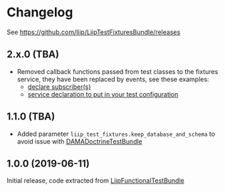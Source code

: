# Changelog

See https://github.com/liip/LiipTestFixturesBundle/releases

## 2.x.0 (TBA)

- Removed callback functions passed from test classes to the fixtures service, they have been replaced by events, see these examples:
    - [declare subscriber(s)](../tests/AppConfigEvents/EventListener/FixturesSubscriber.php)
    - [service declaration to put in your test configuration](../tests/AppConfigEvents/config.yml)

## 1.1.0 (TBA)

- Added parameter `liip_test_fixtures.keep_database_and_schema` to avoid issue with [DAMADoctrineTestBundle](https://github.com/dmaicher/doctrine-test-bundle)

## 1.0.0 (2019-06-11)

Initial release, code extracted from [LiipFunctionalTestBundle](https://github.com/liip/LiipFunctionalTestBundle)

